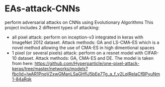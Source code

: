 # EAs-attack-CNNs
perform adversarial attacks on CNNs using Evolutionary Algorithms
This project includes 2 different types of attacking:
  - all pixel attack: perform on inception-v3 integrated in keras with ImageNet 2012 dataset. Attack methods: GA and LS-CMA-ES which is a novel method allowing the use of CMA-ES in high dimentional spaces
  - 1 pixel (or several pixels) attack: perform on a resnet model with CIFAR-10 dataset. Attack methods: GA, CMA-ES and DE.
    The model is taken from here: https://github.com/Hyperparticle/one-pixel-attack-keras/tree/master/networks/models?fbclid=IwAR1PnqVZxwGManLSaGHflJ5bEe7Tg_a_f_y2LqIRelaCfBPyuNm1-84aRqk
